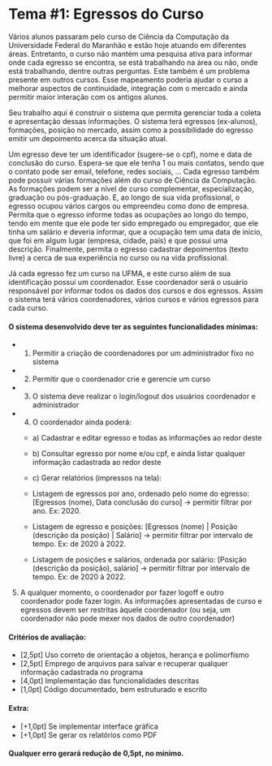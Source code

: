 # Tema #1: Egressos do Curso
Vários alunos passaram pelo curso de Ciência da Computação da Universidade Federal do Maranhão e estão hoje atuando em diferentes áreas. Entretanto, o curso não mantém uma pesquisa ativa para informar onde cada egresso se encontra, se está trabalhando na área ou não, onde está trabalhando, dentre outras perguntas. Este também é um problema presente em outros cursos. Esse mapeamento poderia ajudar o curso a melhorar aspectos de continuidade, integração com o mercado e ainda permitir maior interação com os antigos alunos.

Seu trabalho aqui é construir o sistema que permita gerenciar toda a coleta e apresentação dessas informações. O sistema terá egressos (ex-alunos), formações, posição no mercado, assim como a possibilidade do egresso emitir um depoimento acerca da situação atual.

Um egresso deve ter um identificador (sugere-se o cpf), nome e data de conclusão do curso. Espera-se que ele tenha 1 ou mais contatos, sendo que o contato pode ser email, telefone, redes sociais, ... Cada egresso também pode possuir várias formações além do curso de Ciência da Computação. As formações podem ser a nível de curso complementar, especialização, graduação ou pós-graduação. E, ao longo de sua vida profissional, o egresso ocupou vários cargos ou empreendeu como dono de empresa. Permita que o egresso informe todas as ocupações ao longo do tempo, tendo em mente que ele pode ter sido empregado ou empregador, que ele tinha um salário e deveria informar, que a ocupação tem uma data de início, que foi em algum lugar (empresa, cidade, país) e que possui uma descrição. Finalmente, permita o egresso cadastrar depoimentos (texto livre) a cerca de sua experiência no curso ou na vida profissional.

Já cada egresso fez um curso na UFMA, e este curso além de sua identificação possui um coordenador. Esse coordenador será o usuário responsável por informar todos os dados dos cursos e dos egressos. Assim o sistema terá vários coordenadores, vários cursos e vários egressos para cada curso.


#### O sistema desenvolvido deve ter as seguintes funcionalidades mínimas:

* 1. Permitir a criação de coordenadores por um administrador fixo no sistema
* 2. Permitir que o coordenador crie e gerencie um curso
* 3. O sistema deve realizar o login/logout dos usuários coordenador e administrador
* 4. O coordenador ainda poderá:
    * a) Cadastrar e editar egresso e todas as informações ao redor deste
    * b) Consultar egresso por nome e/ou cpf, e ainda listar qualquer informação cadastrada ao redor deste
    * c) Gerar relatórios (impressos na tela):
    *  Listagem de egressos por ano, ordenado pelo nome do egresso: [Egressos (nome), Data conclusão do curso] -> permitir filtrar por ano. Ex: 2020.

    * Listagem de egresso e posições: [Egressos (nome) | Posição (descrição da posição) | Salário] -> permitir filtrar por intervalo de tempo. Ex: de 2020 à 2022.

    * Listagem de posições e salários, ordenada por salário: [Posição (descrição da posição), salário] -> permitir filtrar por intervalo de tempo. Ex: de 2020 à 2022.

5. A qualquer momento, o coordenador por fazer logoff e outro coordenador pode fazer login. As informações apresentadas de curso e egressos devem ser restritas àquele coordenador (ou seja, um coordenador não pode mexer nos dados de outro coordenador)

#### Critérios de avaliação:

* [2,5pt] Uso correto de orientação a objetos, herança e polimorfismo
* [2,5pt] Emprego de arquivos para salvar e recuperar qualquer informação cadastrada no programa
* [4,0pt] Implementação das funcionalidades descritas
* [1,0pt] Código documentado, bem estruturado e escrito
#### Extra:
* [+1,0pt] Se implementar interface gráfica
* [+1,0pt] Se gerar os relatórios como PDF

#### Qualquer erro gerará redução de 0,5pt, no mínimo.

